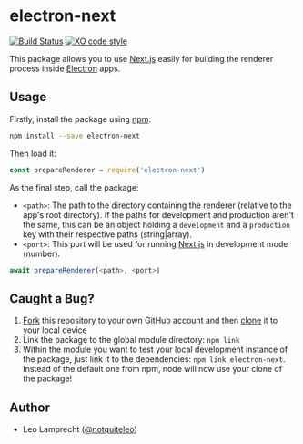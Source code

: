 # electron-next

[![Build Status](https://travis-ci.org/leo/electron-next.svg?branch=master)](https://travis-ci.org/leo/electron-next)
[![XO code style](https://img.shields.io/badge/code_style-XO-5ed9c7.svg)](https://github.com/sindresorhus/xo)

This package allows you to use [Next.js](https://github.com/zeit/next.js) easily for building the renderer process inside [Electron](https://electron.atom.io) apps.

## Usage

Firstly, install the package using [npm](https://www.npmjs.com):

```bash
npm install --save electron-next
```

Then load it:

```js
const prepareRenderer = require('electron-next')
```

As the final step, call the package:

- `<path>`: The path to the directory containing the renderer (relative to the app's root directory). If the paths for development and production aren't the same, this can be an object holding a `development` and a `production` key with their respective paths (string|array).
- `<port>`: This port will be used for running [Next.js](https://github.com/zeit/next.js) in development mode (number).

```js
await prepareRenderer(<path>, <port>)
```

## Caught a Bug?

1. [Fork](https://help.github.com/articles/fork-a-repo/) this repository to your own GitHub account and then [clone](https://help.github.com/articles/cloning-a-repository/) it to your local device
2. Link the package to the global module directory: `npm link`
3. Within the module you want to test your local development instance of the package, just link it to the dependencies: `npm link electron-next`. Instead of the default one from npm, node will now use your clone of the package!

## Author

- Leo Lamprecht ([@notquiteleo](https://twitter.com/notquiteleo))
